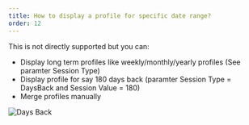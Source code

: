 ```yaml
---
title: How to display a profile for specific date range?
order: 12
---
```

This is not directly supported but you can:
* Display long term profiles like weekly/monthly/yearly profiles (See paramter Session Type)
* Display profile for say 180 days back (paramter Session Type = DaysBack and Session Value = 180)
* Merge profiles manually

![Days Back](/media/daysback.png)
